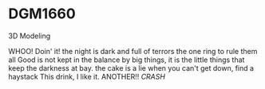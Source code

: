 # DGM1660
3D Modeling

WHOO! Doin' it!
the night is dark and full of terrors
the one ring to rule them all
Good is not kept in the balance by big things, it is the little things that keep the darkness at bay.
the cake is a lie
when you can't get down, find a haystack
This drink, I like it. ANOTHER!! *CRASH*
